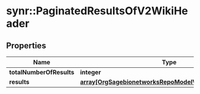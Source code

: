 # synr::PaginatedResultsOfV2WikiHeader


## Properties
Name | Type | Description | Notes
------------ | ------------- | ------------- | -------------
**totalNumberOfResults** | **integer** |  | [optional] 
**results** | [**array[OrgSagebionetworksRepoModelV2WikiV2WikiHeader]**](org.sagebionetworks.repo.model.v2.wiki.V2WikiHeader.md) |  | [optional] 


